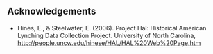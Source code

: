 ## Acknowledgements

- Hines, E., & Steelwater, E. (2006). Project Hal: Historical American Lynching Data Collection Project. University of North Carolina, http://people.uncw.edu/hinese/HAL/HAL%20Web%20Page.htm 
